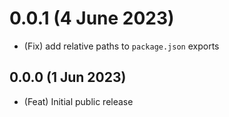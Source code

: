 # 0.0.1 (4 June 2023)

-   (Fix) add relative paths to `package.json` exports

## 0.0.0 (1 Jun 2023)

-   (Feat) Initial public release
